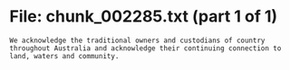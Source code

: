 ﻿# File: chunk_002285.txt (part 1 of 1)
```
We acknowledge the traditional owners and custodians of country throughout Australia and acknowledge their continuing connection to land, waters and community.
```

